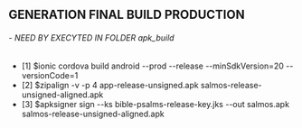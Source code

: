 ## GENERATION FINAL BUILD PRODUCTION
###### - NEED BY EXECYTED IN FOLDER apk_build
- [1] $ionic cordova build android --prod --release --minSdkVersion=20 --versionCode=1
- [2] $zipalign -v -p 4 app-release-unsigned.apk salmos-release-unsigned-aligned.apk
- [3] $apksigner sign --ks bible-psalms-release-key.jks --out salmos.apk salmos-release-unsigned-aligned.apk
######
##